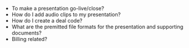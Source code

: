 - To make a presentation go-live/close?
- How do I add audio clips to my presentation?
- How do I create a deal code?
- What are the premitted file formats for the presentation and supporting documents? 
- Billing related?